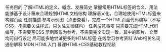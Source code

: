 任务目的
了解HTML的定义、概念、发展简史
掌握常用HTML标签的含义、用法
能够基于设计稿来合理规划HTML文档结构
理解语义化，合理地使用HTML标签来构建页面
任务描述
参考示例图（点击查看），完成一个HTML页面代码编写（不写CSS，不需要关注样式，只关注文档结构）
任务注意事项
只需要完成HTML代码编写，不需要写CSS
示例图仅为参考，不需要完全实现一致，其中的图片、文案均可自行设定
尽可能多地尝试更多的HTML标签
在线学习参考资料
Web相关名词通俗解释
MDN HTML入门
慕课HTML+CSS基础教程视频
